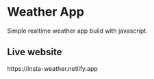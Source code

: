 
# Weather App
Simple realtime weather app build with javascript.

<h2>Live website</h2>
<p>https://insta-weather.netlify.app</p> 
